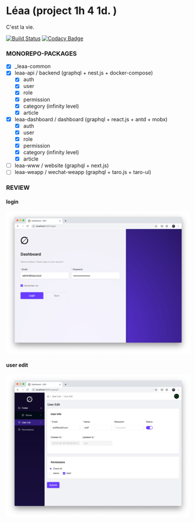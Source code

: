# Léaa (project 1h 4 1d. )

C'est la vie.

[![Build Status](https://travis-ci.com/SolidZORO/leaa.svg?token=dp93c7BFxq7zs1iT4qaM&branch=master)](https://travis-ci.com/SolidZORO/leaa)
[![Codacy Badge](https://api.codacy.com/project/badge/Grade/4443217249ea4bbe8e057c691de4b0cd)](https://www.codacy.com?utm_source=github.com&amp;utm_medium=referral&amp;utm_content=SolidZORO/leaa&amp;utm_campaign=Badge_Grade)

### **MONOREPO-PACKAGES**

- [x] \_leaa-common
- [x] leaa-api / backend (graphql + nest.js + docker-compose)
  - [x] auth
  - [x] user
  - [x] role
  - [x] permission
  - [x] category (infinity level)
  - [x] article
- [x] leaa-dashboard / dashboard (graphql + react.js + antd + mobx)
  - [x] auth
  - [x] user
  - [x] role
  - [x] permission
  - [x] category (infinity level)
  - [x] article
- [ ] leaa-www / website (graphql + next.js)
- [ ] leaa-weapp / wechat-weapp (graphql + taro.js + taro-ui)

### **REVIEW**

#### login

![login](./designs/ui/login.png)

#### user edit

![user-edit](./designs/ui/user-edit.png)

